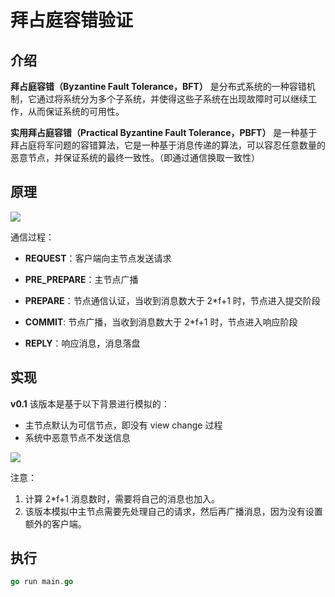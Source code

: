 # 拜占庭容错验证

## 介绍

**拜占庭容错（Byzantine Fault Tolerance，BFT）** 是分布式系统的一种容错机制，它通过将系统分为多个子系统，并使得这些子系统在出现故障时可以继续工作，从而保证系统的可用性。

**实用拜占庭容错（Practical Byzantine Fault Tolerance，PBFT）** 是一种基于拜占庭将军问题的容错算法，它是一种基于消息传递的算法，可以容忍任意数量的恶意节点，并保证系统的最终一致性。（即通过通信换取一致性）

## 原理
![](https://fastly.jsdelivr.net/gh/Diomchen/PiCor/20250325142338.png)

通信过程：
- **REQUEST**：客户端向主节点发送请求 
- **PRE_PREPARE**：主节点广播
- **PREPARE**：节点通信认证，当收到消息数大于 2*f+1 时，节点进入提交阶段

- **COMMIT**: 节点广播，当收到消息数大于 2*f+1 时，节点进入响应阶段
- **REPLY**：响应消息，消息落盘

## 实现

**v0.1**
该版本是基于以下背景进行模拟的：
- 主节点默认为可信节点，即没有 view change 过程
- 系统中恶意节点不发送信息

![](https://fastly.jsdelivr.net/gh/Diomchen/PiCor/20250325141744.png)

注意：
1. 计算 2*f+1 消息数时，需要将自己的消息也加入。
2. 该版本模拟中主节点需要先处理自己的请求，然后再广播消息，因为没有设置额外的客户端。


## 执行
```go
go run main.go
```